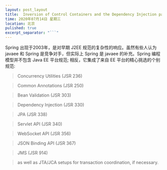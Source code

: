```yaml
---
layout: post_layout
title:  Inversion of Control Containers and the Dependency Injection pattern （IoC容器和Dependency Injection模式）
time: 2020年07月14日 星期三 
location: 北京
pulished: true
excerpt_separator: "```"
---
```



Spring 出现于2003年，是对早期 J2EE 规范的复杂性的响应。虽然有些人认为 javaee 和 Spring 是竞争对手，但实际上 Spring 是 javaee 的补充。Spring 编程模型并不包含 Java EE 平台规范; 相反，它集成了来自 EE 平台的精心挑选的个别规范: 

> Concurrency Utilities (JSR 236)

> Common Annotations (JSR 250) 

> Bean Validation (JSR 303)

> Dependency Injection (JSR 330) 

> JPA (JSR 338)

> Servlet API (JSR 340)

> WebSocket API (JSR 356)

> JSON Binding API (JSR 367)

> JMS (JSR 914)

> as well as JTA/JCA setups for transaction coordination, if necessary.